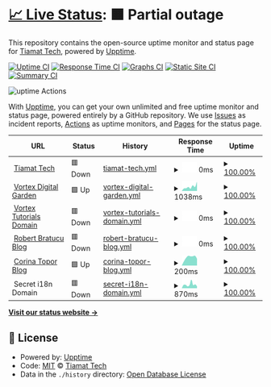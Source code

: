 # [📈 Live Status](https://uptime.tiamat.tech): <!--live status--> **🟧 Partial outage**

This repository contains the open-source uptime monitor and status page for [Tiamat Tech](https://tiamat.tech), powered by [Upptime](https://github.com/upptime/upptime).

[![Uptime CI](https://github.com/Tiamat-Tech/uptime/workflows/Uptime%20CI/badge.svg)](https://github.com/upptime/upptime/actions?query=workflow%3A%22Uptime+CI%22)
[![Response Time CI](https://github.com/Tiamat-Tech/uptime/workflows/Response%20Time%20CI/badge.svg)](https://github.com/upptime/upptime/actions?query=workflow%3A%22Response+Time+CI%22)
[![Graphs CI](https://github.com/Tiamat-Tech/uptime/workflows/Graphs%20CI/badge.svg)](https://github.com/upptime/upptime/actions?query=workflow%3A%22Graphs+CI%22)
[![Static Site CI](https://github.com/Tiamat-Tech/uptime/workflows/Static%20Site%20CI/badge.svg)](https://github.com/upptime/upptime/actions?query=workflow%3A%22Static+Site+CI%22)
[![Summary CI](https://github.com/Tiamat-Tech/uptime/workflows/Summary%20CI/badge.svg)](https://github.com/upptime/upptime/actions?query=workflow%3A%22Summary+CI%22)

![uptime Actions](https://api.meercode.io/badge/Tiamat-Tech/uptime?type=ci-count&lastDay=31)

With [Upptime](https://upptime.js.org), you can get your own unlimited and free uptime monitor and status page, powered entirely by a GitHub repository. We use [Issues](https://github.com/Tiamat-Tech/uptime/issues) as incident reports, [Actions](https://github.com/Tiamat-Tech/uptime/actions) as uptime monitors, and [Pages](https://uptime.tiamat.tech) for the status page.

<!--start: status pages-->
<!-- This summary is generated by Upptime (https://github.com/upptime/upptime) -->
<!-- Do not edit this manually, your changes will be overwritten -->
<!-- prettier-ignore -->
| URL | Status | History | Response Time | Uptime |
| --- | ------ | ------- | ------------- | ------ |
| <img alt="" src="https://favicons.githubusercontent.com/tiamat.tech" height="13"> [Tiamat Tech](https://tiamat.tech) | 🟥 Down | [tiamat-tech.yml](https://github.com/Tiamat-Tech/uptime/commits/HEAD/history/tiamat-tech.yml) | <details><summary><img alt="Response time graph" src="./graphs/tiamat-tech/response-time-week.png" height="20"> 0ms</summary><br><a href="https://uptime.tiamat.tech/history/tiamat-tech"><img alt="Response time 108" src="https://img.shields.io/endpoint?url=https%3A%2F%2Fraw.githubusercontent.com%2FTiamat-Tech%2Fuptime%2FHEAD%2Fapi%2Ftiamat-tech%2Fresponse-time.json"></a><br><a href="https://uptime.tiamat.tech/history/tiamat-tech"><img alt="24-hour response time 0" src="https://img.shields.io/endpoint?url=https%3A%2F%2Fraw.githubusercontent.com%2FTiamat-Tech%2Fuptime%2FHEAD%2Fapi%2Ftiamat-tech%2Fresponse-time-day.json"></a><br><a href="https://uptime.tiamat.tech/history/tiamat-tech"><img alt="7-day response time 0" src="https://img.shields.io/endpoint?url=https%3A%2F%2Fraw.githubusercontent.com%2FTiamat-Tech%2Fuptime%2FHEAD%2Fapi%2Ftiamat-tech%2Fresponse-time-week.json"></a><br><a href="https://uptime.tiamat.tech/history/tiamat-tech"><img alt="30-day response time 0" src="https://img.shields.io/endpoint?url=https%3A%2F%2Fraw.githubusercontent.com%2FTiamat-Tech%2Fuptime%2FHEAD%2Fapi%2Ftiamat-tech%2Fresponse-time-month.json"></a><br><a href="https://uptime.tiamat.tech/history/tiamat-tech"><img alt="1-year response time 104" src="https://img.shields.io/endpoint?url=https%3A%2F%2Fraw.githubusercontent.com%2FTiamat-Tech%2Fuptime%2FHEAD%2Fapi%2Ftiamat-tech%2Fresponse-time-year.json"></a></details> | <details><summary><a href="https://uptime.tiamat.tech/history/tiamat-tech">100.00%</a></summary><a href="https://uptime.tiamat.tech/history/tiamat-tech"><img alt="All-time uptime 100.00%" src="https://img.shields.io/endpoint?url=https%3A%2F%2Fraw.githubusercontent.com%2FTiamat-Tech%2Fuptime%2FHEAD%2Fapi%2Ftiamat-tech%2Fuptime.json"></a><br><a href="https://uptime.tiamat.tech/history/tiamat-tech"><img alt="24-hour uptime 100.00%" src="https://img.shields.io/endpoint?url=https%3A%2F%2Fraw.githubusercontent.com%2FTiamat-Tech%2Fuptime%2FHEAD%2Fapi%2Ftiamat-tech%2Fuptime-day.json"></a><br><a href="https://uptime.tiamat.tech/history/tiamat-tech"><img alt="7-day uptime 100.00%" src="https://img.shields.io/endpoint?url=https%3A%2F%2Fraw.githubusercontent.com%2FTiamat-Tech%2Fuptime%2FHEAD%2Fapi%2Ftiamat-tech%2Fuptime-week.json"></a><br><a href="https://uptime.tiamat.tech/history/tiamat-tech"><img alt="30-day uptime 100.00%" src="https://img.shields.io/endpoint?url=https%3A%2F%2Fraw.githubusercontent.com%2FTiamat-Tech%2Fuptime%2FHEAD%2Fapi%2Ftiamat-tech%2Fuptime-month.json"></a><br><a href="https://uptime.tiamat.tech/history/tiamat-tech"><img alt="1-year uptime 100.00%" src="https://img.shields.io/endpoint?url=https%3A%2F%2Fraw.githubusercontent.com%2FTiamat-Tech%2Fuptime%2FHEAD%2Fapi%2Ftiamat-tech%2Fuptime-year.json"></a></details>
| <img alt="" src="https://favicons.githubusercontent.com/vortex.name" height="13"> [Vortex Digital Garden](https://vortex.name) | 🟩 Up | [vortex-digital-garden.yml](https://github.com/Tiamat-Tech/uptime/commits/HEAD/history/vortex-digital-garden.yml) | <details><summary><img alt="Response time graph" src="./graphs/vortex-digital-garden/response-time-week.png" height="20"> 1038ms</summary><br><a href="https://uptime.tiamat.tech/history/vortex-digital-garden"><img alt="Response time 1161" src="https://img.shields.io/endpoint?url=https%3A%2F%2Fraw.githubusercontent.com%2FTiamat-Tech%2Fuptime%2FHEAD%2Fapi%2Fvortex-digital-garden%2Fresponse-time.json"></a><br><a href="https://uptime.tiamat.tech/history/vortex-digital-garden"><img alt="24-hour response time 2250" src="https://img.shields.io/endpoint?url=https%3A%2F%2Fraw.githubusercontent.com%2FTiamat-Tech%2Fuptime%2FHEAD%2Fapi%2Fvortex-digital-garden%2Fresponse-time-day.json"></a><br><a href="https://uptime.tiamat.tech/history/vortex-digital-garden"><img alt="7-day response time 1038" src="https://img.shields.io/endpoint?url=https%3A%2F%2Fraw.githubusercontent.com%2FTiamat-Tech%2Fuptime%2FHEAD%2Fapi%2Fvortex-digital-garden%2Fresponse-time-week.json"></a><br><a href="https://uptime.tiamat.tech/history/vortex-digital-garden"><img alt="30-day response time 1105" src="https://img.shields.io/endpoint?url=https%3A%2F%2Fraw.githubusercontent.com%2FTiamat-Tech%2Fuptime%2FHEAD%2Fapi%2Fvortex-digital-garden%2Fresponse-time-month.json"></a><br><a href="https://uptime.tiamat.tech/history/vortex-digital-garden"><img alt="1-year response time 1313" src="https://img.shields.io/endpoint?url=https%3A%2F%2Fraw.githubusercontent.com%2FTiamat-Tech%2Fuptime%2FHEAD%2Fapi%2Fvortex-digital-garden%2Fresponse-time-year.json"></a></details> | <details><summary><a href="https://uptime.tiamat.tech/history/vortex-digital-garden">100.00%</a></summary><a href="https://uptime.tiamat.tech/history/vortex-digital-garden"><img alt="All-time uptime 100.00%" src="https://img.shields.io/endpoint?url=https%3A%2F%2Fraw.githubusercontent.com%2FTiamat-Tech%2Fuptime%2FHEAD%2Fapi%2Fvortex-digital-garden%2Fuptime.json"></a><br><a href="https://uptime.tiamat.tech/history/vortex-digital-garden"><img alt="24-hour uptime 100.00%" src="https://img.shields.io/endpoint?url=https%3A%2F%2Fraw.githubusercontent.com%2FTiamat-Tech%2Fuptime%2FHEAD%2Fapi%2Fvortex-digital-garden%2Fuptime-day.json"></a><br><a href="https://uptime.tiamat.tech/history/vortex-digital-garden"><img alt="7-day uptime 100.00%" src="https://img.shields.io/endpoint?url=https%3A%2F%2Fraw.githubusercontent.com%2FTiamat-Tech%2Fuptime%2FHEAD%2Fapi%2Fvortex-digital-garden%2Fuptime-week.json"></a><br><a href="https://uptime.tiamat.tech/history/vortex-digital-garden"><img alt="30-day uptime 100.00%" src="https://img.shields.io/endpoint?url=https%3A%2F%2Fraw.githubusercontent.com%2FTiamat-Tech%2Fuptime%2FHEAD%2Fapi%2Fvortex-digital-garden%2Fuptime-month.json"></a><br><a href="https://uptime.tiamat.tech/history/vortex-digital-garden"><img alt="1-year uptime 100.00%" src="https://img.shields.io/endpoint?url=https%3A%2F%2Fraw.githubusercontent.com%2FTiamat-Tech%2Fuptime%2FHEAD%2Fapi%2Fvortex-digital-garden%2Fuptime-year.json"></a></details>
| <img alt="" src="https://favicons.githubusercontent.com/avortex.online" height="13"> [Vortex Tutorials Domain](https://avortex.online) | 🟥 Down | [vortex-tutorials-domain.yml](https://github.com/Tiamat-Tech/uptime/commits/HEAD/history/vortex-tutorials-domain.yml) | <details><summary><img alt="Response time graph" src="./graphs/vortex-tutorials-domain/response-time-week.png" height="20"> 0ms</summary><br><a href="https://uptime.tiamat.tech/history/vortex-tutorials-domain"><img alt="Response time 0" src="https://img.shields.io/endpoint?url=https%3A%2F%2Fraw.githubusercontent.com%2FTiamat-Tech%2Fuptime%2FHEAD%2Fapi%2Fvortex-tutorials-domain%2Fresponse-time.json"></a><br><a href="https://uptime.tiamat.tech/history/vortex-tutorials-domain"><img alt="24-hour response time 0" src="https://img.shields.io/endpoint?url=https%3A%2F%2Fraw.githubusercontent.com%2FTiamat-Tech%2Fuptime%2FHEAD%2Fapi%2Fvortex-tutorials-domain%2Fresponse-time-day.json"></a><br><a href="https://uptime.tiamat.tech/history/vortex-tutorials-domain"><img alt="7-day response time 0" src="https://img.shields.io/endpoint?url=https%3A%2F%2Fraw.githubusercontent.com%2FTiamat-Tech%2Fuptime%2FHEAD%2Fapi%2Fvortex-tutorials-domain%2Fresponse-time-week.json"></a><br><a href="https://uptime.tiamat.tech/history/vortex-tutorials-domain"><img alt="30-day response time 0" src="https://img.shields.io/endpoint?url=https%3A%2F%2Fraw.githubusercontent.com%2FTiamat-Tech%2Fuptime%2FHEAD%2Fapi%2Fvortex-tutorials-domain%2Fresponse-time-month.json"></a><br><a href="https://uptime.tiamat.tech/history/vortex-tutorials-domain"><img alt="1-year response time 0" src="https://img.shields.io/endpoint?url=https%3A%2F%2Fraw.githubusercontent.com%2FTiamat-Tech%2Fuptime%2FHEAD%2Fapi%2Fvortex-tutorials-domain%2Fresponse-time-year.json"></a></details> | <details><summary><a href="https://uptime.tiamat.tech/history/vortex-tutorials-domain">100.00%</a></summary><a href="https://uptime.tiamat.tech/history/vortex-tutorials-domain"><img alt="All-time uptime 100.00%" src="https://img.shields.io/endpoint?url=https%3A%2F%2Fraw.githubusercontent.com%2FTiamat-Tech%2Fuptime%2FHEAD%2Fapi%2Fvortex-tutorials-domain%2Fuptime.json"></a><br><a href="https://uptime.tiamat.tech/history/vortex-tutorials-domain"><img alt="24-hour uptime 100.00%" src="https://img.shields.io/endpoint?url=https%3A%2F%2Fraw.githubusercontent.com%2FTiamat-Tech%2Fuptime%2FHEAD%2Fapi%2Fvortex-tutorials-domain%2Fuptime-day.json"></a><br><a href="https://uptime.tiamat.tech/history/vortex-tutorials-domain"><img alt="7-day uptime 100.00%" src="https://img.shields.io/endpoint?url=https%3A%2F%2Fraw.githubusercontent.com%2FTiamat-Tech%2Fuptime%2FHEAD%2Fapi%2Fvortex-tutorials-domain%2Fuptime-week.json"></a><br><a href="https://uptime.tiamat.tech/history/vortex-tutorials-domain"><img alt="30-day uptime 100.00%" src="https://img.shields.io/endpoint?url=https%3A%2F%2Fraw.githubusercontent.com%2FTiamat-Tech%2Fuptime%2FHEAD%2Fapi%2Fvortex-tutorials-domain%2Fuptime-month.json"></a><br><a href="https://uptime.tiamat.tech/history/vortex-tutorials-domain"><img alt="1-year uptime 100.00%" src="https://img.shields.io/endpoint?url=https%3A%2F%2Fraw.githubusercontent.com%2FTiamat-Tech%2Fuptime%2FHEAD%2Fapi%2Fvortex-tutorials-domain%2Fuptime-year.json"></a></details>
| <img alt="" src="https://favicons.githubusercontent.com/drbratucu.ro" height="13"> [Robert Bratucu Blog](https://drbratucu.ro) | 🟥 Down | [robert-bratucu-blog.yml](https://github.com/Tiamat-Tech/uptime/commits/HEAD/history/robert-bratucu-blog.yml) | <details><summary><img alt="Response time graph" src="./graphs/robert-bratucu-blog/response-time-week.png" height="20"> 0ms</summary><br><a href="https://uptime.tiamat.tech/history/robert-bratucu-blog"><img alt="Response time 279" src="https://img.shields.io/endpoint?url=https%3A%2F%2Fraw.githubusercontent.com%2FTiamat-Tech%2Fuptime%2FHEAD%2Fapi%2Frobert-bratucu-blog%2Fresponse-time.json"></a><br><a href="https://uptime.tiamat.tech/history/robert-bratucu-blog"><img alt="24-hour response time 0" src="https://img.shields.io/endpoint?url=https%3A%2F%2Fraw.githubusercontent.com%2FTiamat-Tech%2Fuptime%2FHEAD%2Fapi%2Frobert-bratucu-blog%2Fresponse-time-day.json"></a><br><a href="https://uptime.tiamat.tech/history/robert-bratucu-blog"><img alt="7-day response time 0" src="https://img.shields.io/endpoint?url=https%3A%2F%2Fraw.githubusercontent.com%2FTiamat-Tech%2Fuptime%2FHEAD%2Fapi%2Frobert-bratucu-blog%2Fresponse-time-week.json"></a><br><a href="https://uptime.tiamat.tech/history/robert-bratucu-blog"><img alt="30-day response time 0" src="https://img.shields.io/endpoint?url=https%3A%2F%2Fraw.githubusercontent.com%2FTiamat-Tech%2Fuptime%2FHEAD%2Fapi%2Frobert-bratucu-blog%2Fresponse-time-month.json"></a><br><a href="https://uptime.tiamat.tech/history/robert-bratucu-blog"><img alt="1-year response time 279" src="https://img.shields.io/endpoint?url=https%3A%2F%2Fraw.githubusercontent.com%2FTiamat-Tech%2Fuptime%2FHEAD%2Fapi%2Frobert-bratucu-blog%2Fresponse-time-year.json"></a></details> | <details><summary><a href="https://uptime.tiamat.tech/history/robert-bratucu-blog">100.00%</a></summary><a href="https://uptime.tiamat.tech/history/robert-bratucu-blog"><img alt="All-time uptime 100.00%" src="https://img.shields.io/endpoint?url=https%3A%2F%2Fraw.githubusercontent.com%2FTiamat-Tech%2Fuptime%2FHEAD%2Fapi%2Frobert-bratucu-blog%2Fuptime.json"></a><br><a href="https://uptime.tiamat.tech/history/robert-bratucu-blog"><img alt="24-hour uptime 100.00%" src="https://img.shields.io/endpoint?url=https%3A%2F%2Fraw.githubusercontent.com%2FTiamat-Tech%2Fuptime%2FHEAD%2Fapi%2Frobert-bratucu-blog%2Fuptime-day.json"></a><br><a href="https://uptime.tiamat.tech/history/robert-bratucu-blog"><img alt="7-day uptime 100.00%" src="https://img.shields.io/endpoint?url=https%3A%2F%2Fraw.githubusercontent.com%2FTiamat-Tech%2Fuptime%2FHEAD%2Fapi%2Frobert-bratucu-blog%2Fuptime-week.json"></a><br><a href="https://uptime.tiamat.tech/history/robert-bratucu-blog"><img alt="30-day uptime 100.00%" src="https://img.shields.io/endpoint?url=https%3A%2F%2Fraw.githubusercontent.com%2FTiamat-Tech%2Fuptime%2FHEAD%2Fapi%2Frobert-bratucu-blog%2Fuptime-month.json"></a><br><a href="https://uptime.tiamat.tech/history/robert-bratucu-blog"><img alt="1-year uptime 100.00%" src="https://img.shields.io/endpoint?url=https%3A%2F%2Fraw.githubusercontent.com%2FTiamat-Tech%2Fuptime%2FHEAD%2Fapi%2Frobert-bratucu-blog%2Fuptime-year.json"></a></details>
| <img alt="" src="https://favicons.githubusercontent.com/corinatopor.com" height="13"> [Corina Topor Blog](https://corinatopor.com) | 🟩 Up | [corina-topor-blog.yml](https://github.com/Tiamat-Tech/uptime/commits/HEAD/history/corina-topor-blog.yml) | <details><summary><img alt="Response time graph" src="./graphs/corina-topor-blog/response-time-week.png" height="20"> 200ms</summary><br><a href="https://uptime.tiamat.tech/history/corina-topor-blog"><img alt="Response time 210" src="https://img.shields.io/endpoint?url=https%3A%2F%2Fraw.githubusercontent.com%2FTiamat-Tech%2Fuptime%2FHEAD%2Fapi%2Fcorina-topor-blog%2Fresponse-time.json"></a><br><a href="https://uptime.tiamat.tech/history/corina-topor-blog"><img alt="24-hour response time 166" src="https://img.shields.io/endpoint?url=https%3A%2F%2Fraw.githubusercontent.com%2FTiamat-Tech%2Fuptime%2FHEAD%2Fapi%2Fcorina-topor-blog%2Fresponse-time-day.json"></a><br><a href="https://uptime.tiamat.tech/history/corina-topor-blog"><img alt="7-day response time 200" src="https://img.shields.io/endpoint?url=https%3A%2F%2Fraw.githubusercontent.com%2FTiamat-Tech%2Fuptime%2FHEAD%2Fapi%2Fcorina-topor-blog%2Fresponse-time-week.json"></a><br><a href="https://uptime.tiamat.tech/history/corina-topor-blog"><img alt="30-day response time 176" src="https://img.shields.io/endpoint?url=https%3A%2F%2Fraw.githubusercontent.com%2FTiamat-Tech%2Fuptime%2FHEAD%2Fapi%2Fcorina-topor-blog%2Fresponse-time-month.json"></a><br><a href="https://uptime.tiamat.tech/history/corina-topor-blog"><img alt="1-year response time 213" src="https://img.shields.io/endpoint?url=https%3A%2F%2Fraw.githubusercontent.com%2FTiamat-Tech%2Fuptime%2FHEAD%2Fapi%2Fcorina-topor-blog%2Fresponse-time-year.json"></a></details> | <details><summary><a href="https://uptime.tiamat.tech/history/corina-topor-blog">100.00%</a></summary><a href="https://uptime.tiamat.tech/history/corina-topor-blog"><img alt="All-time uptime 100.00%" src="https://img.shields.io/endpoint?url=https%3A%2F%2Fraw.githubusercontent.com%2FTiamat-Tech%2Fuptime%2FHEAD%2Fapi%2Fcorina-topor-blog%2Fuptime.json"></a><br><a href="https://uptime.tiamat.tech/history/corina-topor-blog"><img alt="24-hour uptime 100.00%" src="https://img.shields.io/endpoint?url=https%3A%2F%2Fraw.githubusercontent.com%2FTiamat-Tech%2Fuptime%2FHEAD%2Fapi%2Fcorina-topor-blog%2Fuptime-day.json"></a><br><a href="https://uptime.tiamat.tech/history/corina-topor-blog"><img alt="7-day uptime 100.00%" src="https://img.shields.io/endpoint?url=https%3A%2F%2Fraw.githubusercontent.com%2FTiamat-Tech%2Fuptime%2FHEAD%2Fapi%2Fcorina-topor-blog%2Fuptime-week.json"></a><br><a href="https://uptime.tiamat.tech/history/corina-topor-blog"><img alt="30-day uptime 100.00%" src="https://img.shields.io/endpoint?url=https%3A%2F%2Fraw.githubusercontent.com%2FTiamat-Tech%2Fuptime%2FHEAD%2Fapi%2Fcorina-topor-blog%2Fuptime-month.json"></a><br><a href="https://uptime.tiamat.tech/history/corina-topor-blog"><img alt="1-year uptime 100.00%" src="https://img.shields.io/endpoint?url=https%3A%2F%2Fraw.githubusercontent.com%2FTiamat-Tech%2Fuptime%2FHEAD%2Fapi%2Fcorina-topor-blog%2Fuptime-year.json"></a></details>
| <img alt="" src="https://favicons.githubusercontent.com/null" height="13"> Secret i18n Domain | 🟥 Down | [secret-i18n-domain.yml](https://github.com/Tiamat-Tech/uptime/commits/HEAD/history/secret-i18n-domain.yml) | <details><summary><img alt="Response time graph" src="./graphs/secret-i18n-domain/response-time-week.png" height="20"> 870ms</summary><br><a href="https://uptime.tiamat.tech/history/secret-i18n-domain"><img alt="Response time 1036" src="https://img.shields.io/endpoint?url=https%3A%2F%2Fraw.githubusercontent.com%2FTiamat-Tech%2Fuptime%2FHEAD%2Fapi%2Fsecret-i18n-domain%2Fresponse-time.json"></a><br><a href="https://uptime.tiamat.tech/history/secret-i18n-domain"><img alt="24-hour response time 447" src="https://img.shields.io/endpoint?url=https%3A%2F%2Fraw.githubusercontent.com%2FTiamat-Tech%2Fuptime%2FHEAD%2Fapi%2Fsecret-i18n-domain%2Fresponse-time-day.json"></a><br><a href="https://uptime.tiamat.tech/history/secret-i18n-domain"><img alt="7-day response time 870" src="https://img.shields.io/endpoint?url=https%3A%2F%2Fraw.githubusercontent.com%2FTiamat-Tech%2Fuptime%2FHEAD%2Fapi%2Fsecret-i18n-domain%2Fresponse-time-week.json"></a><br><a href="https://uptime.tiamat.tech/history/secret-i18n-domain"><img alt="30-day response time 1352" src="https://img.shields.io/endpoint?url=https%3A%2F%2Fraw.githubusercontent.com%2FTiamat-Tech%2Fuptime%2FHEAD%2Fapi%2Fsecret-i18n-domain%2Fresponse-time-month.json"></a><br><a href="https://uptime.tiamat.tech/history/secret-i18n-domain"><img alt="1-year response time 1036" src="https://img.shields.io/endpoint?url=https%3A%2F%2Fraw.githubusercontent.com%2FTiamat-Tech%2Fuptime%2FHEAD%2Fapi%2Fsecret-i18n-domain%2Fresponse-time-year.json"></a></details> | <details><summary><a href="https://uptime.tiamat.tech/history/secret-i18n-domain">100.00%</a></summary><a href="https://uptime.tiamat.tech/history/secret-i18n-domain"><img alt="All-time uptime 100.00%" src="https://img.shields.io/endpoint?url=https%3A%2F%2Fraw.githubusercontent.com%2FTiamat-Tech%2Fuptime%2FHEAD%2Fapi%2Fsecret-i18n-domain%2Fuptime.json"></a><br><a href="https://uptime.tiamat.tech/history/secret-i18n-domain"><img alt="24-hour uptime 100.00%" src="https://img.shields.io/endpoint?url=https%3A%2F%2Fraw.githubusercontent.com%2FTiamat-Tech%2Fuptime%2FHEAD%2Fapi%2Fsecret-i18n-domain%2Fuptime-day.json"></a><br><a href="https://uptime.tiamat.tech/history/secret-i18n-domain"><img alt="7-day uptime 100.00%" src="https://img.shields.io/endpoint?url=https%3A%2F%2Fraw.githubusercontent.com%2FTiamat-Tech%2Fuptime%2FHEAD%2Fapi%2Fsecret-i18n-domain%2Fuptime-week.json"></a><br><a href="https://uptime.tiamat.tech/history/secret-i18n-domain"><img alt="30-day uptime 100.00%" src="https://img.shields.io/endpoint?url=https%3A%2F%2Fraw.githubusercontent.com%2FTiamat-Tech%2Fuptime%2FHEAD%2Fapi%2Fsecret-i18n-domain%2Fuptime-month.json"></a><br><a href="https://uptime.tiamat.tech/history/secret-i18n-domain"><img alt="1-year uptime 100.00%" src="https://img.shields.io/endpoint?url=https%3A%2F%2Fraw.githubusercontent.com%2FTiamat-Tech%2Fuptime%2FHEAD%2Fapi%2Fsecret-i18n-domain%2Fuptime-year.json"></a></details>

<!--end: status pages-->

[**Visit our status website →**](https://uptime.tiamat.tech)

## 📄 License

- Powered by: [Upptime](https://github.com/upptime/upptime)
- Code: [MIT](./LICENSE) © [Tiamat Tech](https://tiamat.tech)
- Data in the `./history` directory: [Open Database License](https://opendatacommons.org/licenses/odbl/1-0/)
